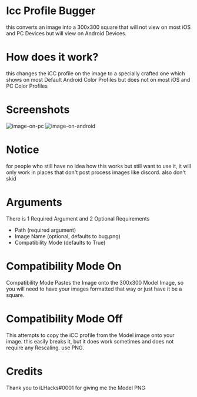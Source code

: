 # Icc Profile Bugger
this converts an image into a 300x300 square that will not view on most iOS and PC Devices but will view on Android Devices.

# How does it work?
this changes the iCC profile on the image to a specially crafted one which shows on most Default Android Color Profiles but does not on most iOS and PC Color Profiles

# Screenshots
![image-on-pc](https://files.catbox.moe/ymmd5m.png)
![image-on-android](https://files.catbox.moe/z6s0ul.png)

# Notice
for people who still have no idea how this works but still want to use it, it will only work in places that don't post process images like discord.
also don't skid

# Arguments
There is 1 Required Argument and 2 Optional Requirements
- Path (required argument)
- Image Name (optional, defaults to bug.png)
- Compatibility Mode (defaults to True)

# Compatibility Mode On
Compatibility Mode Pastes the Image onto the 300x300 Model Image, so you will need to have your images formatted that way or just have it be a square.

# Compatibility Mode Off
This attempts to copy the iCC profile from the Model image onto your image. this easily breaks it, but it does work sometimes and does not require any Rescaling. use PNG.

# Credits
Thank you to iLHacks#0001 for giving me the Model PNG 
